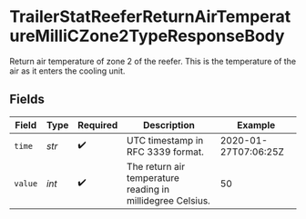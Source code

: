 # TrailerStatReeferReturnAirTemperatureMilliCZone2TypeResponseBody

Return air temperature of zone 2 of the reefer. This is the temperature of the air as it enters the cooling unit.


## Fields

| Field                                                      | Type                                                       | Required                                                   | Description                                                | Example                                                    |
| ---------------------------------------------------------- | ---------------------------------------------------------- | ---------------------------------------------------------- | ---------------------------------------------------------- | ---------------------------------------------------------- |
| `time`                                                     | *str*                                                      | :heavy_check_mark:                                         | UTC timestamp in RFC 3339 format.                          | 2020-01-27T07:06:25Z                                       |
| `value`                                                    | *int*                                                      | :heavy_check_mark:                                         | The return air temperature reading in millidegree Celsius. | 50                                                         |